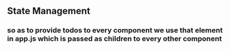 ## State Management

### so as to provide todos to every component we use that element in app.js which is passed as children to every other component
